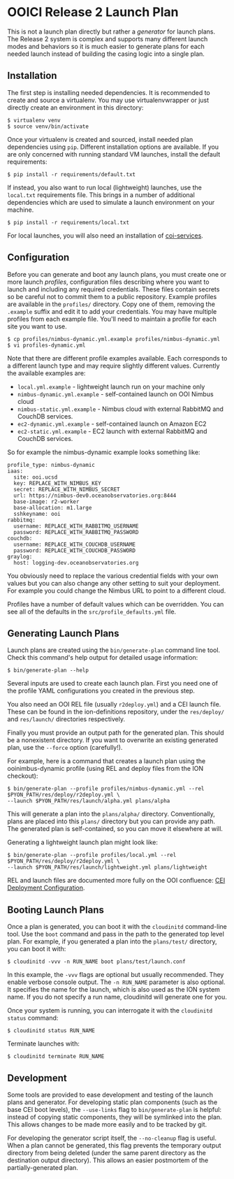 OOICI Release 2 Launch Plan
===========================

This is not a launch plan directly but rather a _generator_ for launch plans.
The Release 2 system is complex and supports many different launch modes and
behaviors so it is much easier to generate plans for each needed launch
instead of building the casing logic into a single plan.


Installation
------------

The first step is installing needed dependencies. It is recommended to create
and source a virtualenv. You may use virtualenvwrapper or just directly create
an environment in this directory:

    $ virtualenv venv
    $ source venv/bin/activate

Once your virtualenv is created and sourced, install needed plan dependencies
using ``pip``. Different installation options are available. If you are only
concerned with running standard VM launches, install the default requirements:

    $ pip install -r requirements/default.txt

If instead, you also want to run local (lightweight) launches, use the
``local.txt`` requirements file. This brings in a number of additional
dependencies which are used to simulate a launch environment on your machine.

    $ pip install -r requirements/local.txt

For local launches, you will also need an installation of
[coi-services](https://github.com/ooici/coi-services).


Configuration
-------------

Before you can generate and boot any launch plans, you must create one or more
launch _profiles_, configuration files describing where you want to launch and
including any required credentials. These files contain secrets so be careful
not to commit them to a public repository. Example profiles are available in
the ``profiles/`` directory. Copy one of them, removing the ``.example`` suffix
and edit it to add your credentials. You may have multiple profiles from each
example file. You'll need to maintain a profile for each site you want to use.

    $ cp profiles/nimbus-dynamic.yml.example profiles/nimbus-dynamic.yml
    $ vi profiles-dynamic.yml

Note that there are different profile examples available. Each corresponds to
a different launch type and may require slightly different values. Currently
the available examples are:

* ``local.yml.example`` - lightweight launch run on your machine only
* ``nimbus-dynamic.yml.example`` - self-contained launch on OOI Nimbus cloud
* ``nimbus-static.yml.example`` - Nimbus cloud with external RabbitMQ and
  CouchDB services.
* ``ec2-dynamic.yml.example`` - self-contained launch on Amazon EC2
* ``ec2-static.yml.example`` - EC2 launch with external RabbitMQ and
  CouchDB services.

So for example the nimbus-dynamic example looks something like:

    profile_type: nimbus-dynamic
    iaas:
      site: ooi.ucsd
      key: REPLACE_WITH_NIMBUS_KEY
      secret: REPLACE_WITH_NIMBUS_SECRET
      url: https://nimbus-dev0.oceanobservatories.org:8444
      base-image: r2-worker
      base-allocation: m1.large
      sshkeyname: ooi
    rabbitmq:
      username: REPLACE_WITH_RABBITMQ_USERNAME
      password: REPLACE_WITH_RABBITMQ_PASSWORD
    couchdb:
      username: REPLACE_WITH_COUCHDB_USERNAME
      password: REPLACE_WITH_COUCHDB_PASSWORD
    graylog:
      host: logging-dev.oceanobservatories.org

You obviously need to replace the various credential fields with your own
values but you can also change any other setting to suit your deployment.
For example you could change the Nimbus URL to point to a different cloud.

Profiles have a number of default values which can be overridden. You can
see all of the defaults in the ``src/profile_defaults.yml`` file.


Generating Launch Plans
-----------------------

Launch plans are created using the ``bin/generate-plan`` command line tool.
Check this command's help output for detailed usage information:

    $ bin/generate-plan --help

Several inputs are used to create each launch plan. First you need one of
the profile YAML configurations you created in the previous step.

You also need an OOI REL file (usually ``r2deploy.yml``) and a CEI launch
file. These can be found in the ion-definitions repository, under the
``res/deploy/`` and ``res/launch/`` directories respectively.

Finally you must provide an output path for the generated plan. This should
be a nonexistent directory. If you want to overwrite an existing generated
plan, use the ``--force`` option (carefully!).

For example, here is a command that creates a launch plan using the
ooinimbus-dynamic profile (using REL and deploy files from the ION checkout):

    $ bin/generate-plan --profile profiles/nimbus-dynamic.yml --rel $PYON_PATH/res/deploy/r2deploy.yml \
    --launch $PYON_PATH/res/launch/alpha.yml plans/alpha

This will generate a plan into the ``plans/alpha/`` directory. Conventionally,
plans are placed into this ``plans/`` directory but you can provide any path. The
generated plan is self-contained, so you can move it elsewhere at will.

Generating a lightweight launch plan might look like:

    $ bin/generate-plan --profile profiles/local.yml --rel $PYON_PATH/res/deploy/r2deploy.yml \
    --launch $PYON_PATH/res/launch/lightweight.yml plans/lightweight

REL and launch files are documented more fully on the OOI confluence:
[CEI Deployment Configuration](https://confluence.oceanobservatories.org/display/CIDev/CEI+Deployment+Configuration).


Booting Launch Plans
--------------------

Once a plan is generated, you can boot it with the ``cloudinitd`` command-line
tool. Use the ``boot`` command and pass in the path to the generated top level
plan. For example, if you generated a plan into the ``plans/test/`` directory,
you can boot it with:

    $ cloudinitd -vvv -n RUN_NAME boot plans/test/launch.conf

In this example, the ``-vvv`` flags are optional but usually recommended. They
enable verbose console output. The ``-n RUN_NAME`` parameter is also optional.
It specifies the name for the launch, which is also used as the ION system
name. If you do not specify a run name, cloudinitd will generate one for you.

Once your system is running, you can interrogate it with the
``cloudinitd status`` command:

    $ cloudinitd status RUN_NAME

Terminate launches with:

    $ cloudinitd terminate RUN_NAME


Development
-----------

Some tools are provided to ease development and testing of the launch plans
and generator. For developing static plan components (such as the base CEI
boot levels), the ``--use-links`` flag to ``bin/generate-plan`` is helpful:
instead of copying static components, they will be symlinked into the plan.
This allows changes to be made more easily and to be tracked by git.

For developing the generator script itself, the ``--no-cleanup`` flag is
useful. When a plan cannot be generated, this flag prevents the temporary
output directory from being deleted (under the same parent directory as the
destination output directory). This allows an easier postmortem of the
partially-generated plan.


